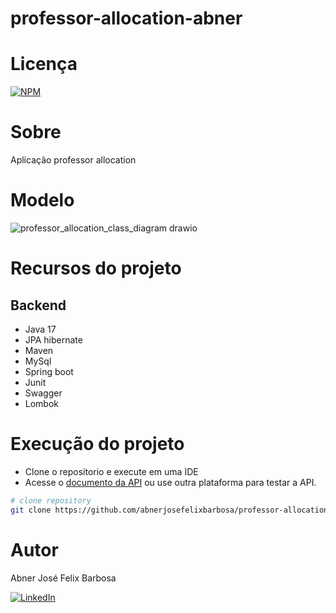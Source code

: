 # professor-allocation-abner

# Licença
[![NPM](https://img.shields.io/npm/l/react)](https://github.com/abnerjosefelixbarbosa/professor-allocation-abner/blob/main/LICENSE)

# Sobre

Aplicação professor allocation

# Modelo

![professor_allocation_class_diagram drawio](https://github.com/user-attachments/assets/6ec5c01d-2ae5-4dee-9cc5-ab3edc762e22)

# Recursos do projeto

## Backend
- Java 17
- JPA hibernate
- Maven
- MySql 
- Spring boot
- Junit
- Swagger
- Lombok

# Execução do projeto

- Clone o repositorio e execute em uma IDE
- Acesse o [documento da API](http://localhost:8080/swagger-ui/index.html) ou use outra plataforma para testar a API. 

```bash
# clone repository
git clone https://github.com/abnerjosefelixbarbosa/professor-allocation-abner.git
```
# Autor

Abner José Felix Barbosa

[![LinkedIn](https://img.shields.io/badge/LinkedIn-0077B5?style=for-the-badge&logo=linkedin&logoColor=white)](https://www.linkedin.com/in/abner-jose-feliz-barbosa/)
